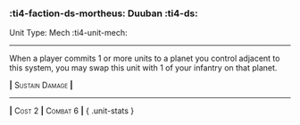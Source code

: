 ### :ti4-faction-ds-mortheus: **Duuban** :ti4-ds:

Unit Type: Mech :ti4-unit-mech:

---

When a player commits 1 or more units to a planet you control adjacent to this system, you may swap this unit with 1 of your infantry on that planet.

__|__ <span style="font-variant:small-caps;">Sustain Damage</span> __|__

---

__|__ <span style="font-variant:small-caps;">Cost 2</span> __|__ <span style="font-variant:small-caps;">Combat 6</span> __|__
{ .unit-stats }
